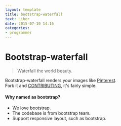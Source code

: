 ```yaml
---
layout: template
title: bootstrap-waterfall
text: Liber
date: 2015-07-10 14:16
categories:
- programmer
---
```


# Bootstrap-waterfall
> Waterfall the world beauty.

Bootstrap-waterfall renders your images like [Pinterest](https://www.pinterest.com/).  
Fork it and [CONTRIBUTING](https://github.com/Mystist/bootstrap-waterfall/blob/master/CONTRIBUTING.md), it's fairly simple.

#### Why named as bootstrap?
- We love bootstrap.
- The codebase is from bootstrap team.
- Support responsive layout, such as bootstrap.
